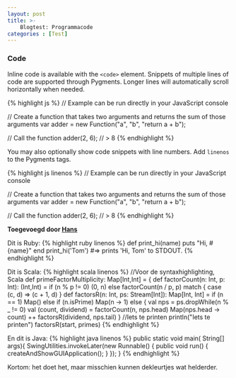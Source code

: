 ```yaml
---
layout: post
title: >-
    Blogtest: Programmacode
categories : [Test]
---
```



### Code

Inline code is available with the `<code>` element. Snippets of multiple lines of code are supported through Pygments. Longer lines will automatically scroll horizontally when needed.

{% highlight js %}
// Example can be run directly in your JavaScript console

// Create a function that takes two arguments and returns the sum of those arguments
var adder = new Function("a", "b", "return a + b");

// Call the function
adder(2, 6);
// > 8
{% endhighlight %}

You may also optionally show code snippets with line numbers. Add `linenos` to the Pygments tags.

{% highlight js linenos %}
// Example can be run directly in your JavaScript console

// Create a function that takes two arguments and returns the sum of those arguments
var adder = new Function("a", "b", "return a + b");

// Call the function
adder(2, 6);
// > 8
{% endhighlight %}

**Toegevoegd door <u>Hans</u>**

Dit is Ruby:
{% highlight ruby linenos %}
def print_hi(name)
  puts "Hi, #{name}"
end
print_hi('Tom')
#=> prints 'Hi, Tom' to STDOUT.
{% endhighlight %}

Dit is Scala:
{% highlight scala linenos %}
//Voor de syntaxhighlighting, Scala
    def primeFactorMultiplicity: Map[Int,Int] = {
      def factorCount(n: Int, p: Int): (Int,Int) = 
        if (n % p != 0) (0, n)
        else factorCount(n / p, p) match { case (c, d) => (c + 1, d) }
      def factorsR(n: Int, ps: Stream[Int]): Map[Int, Int] = 
        if (n == 1) Map()
        else if (n.isPrime) Map(n -> 1)
        else {
          val nps = ps.dropWhile(n % _ != 0)
          val (count, dividend) = factorCount(n, nps.head)
          Map(nps.head -> count) ++ factorsR(dividend, nps.tail)
        }
      //Iets te printen
      println("Iets te printen")
      factorsR(start, primes)
{% endhighlight %}

En dit is Java:
{% highlight java linenos %}
	public static void main( String[] args){
        SwingUtilities.invokeLater(new Runnable() {
            public void run() {
                createAndShowGUIApplication();
            }
        });
	}
{% endhighlight %}

Kortom: het doet het, maar misschien kunnen dekleurtjes wat helderder.
